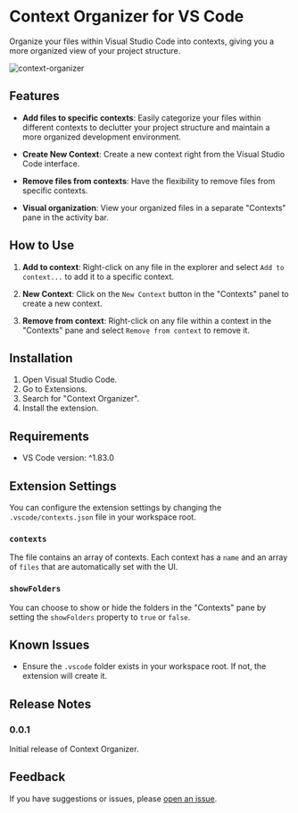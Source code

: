 # Context Organizer for VS Code

Organize your files within Visual Studio Code into contexts, giving you a more organized view of your project structure.

![context-organizer](https://github.com/devaniljr/context-organizer/assets/7834279/ef0ac99b-d361-4aa3-839c-8cf0b8eeaaf8)

## Features

- **Add files to specific contexts**: Easily categorize your files within different contexts to declutter your project structure and maintain a more organized development environment.
  
- **Create New Context**: Create a new context right from the Visual Studio Code interface.
  
- **Remove files from contexts**: Have the flexibility to remove files from specific contexts.

- **Visual organization**: View your organized files in a separate "Contexts" pane in the activity bar.

## How to Use

1. **Add to context**: Right-click on any file in the explorer and select `Add to context...` to add it to a specific context.
  
2. **New Context**: Click on the `New Context` button in the "Contexts" panel to create a new context.
  
3. **Remove from context**: Right-click on any file within a context in the "Contexts" pane and select `Remove from context` to remove it.

## Installation

1. Open Visual Studio Code.
2. Go to Extensions.
3. Search for "Context Organizer".
4. Install the extension.

## Requirements

- VS Code version: ^1.83.0

## Extension Settings

You can configure the extension settings by changing the `.vscode/contexts.json` file in your workspace root.

### `contexts`

The file contains an array of contexts. Each context has a `name` and an array of `files` that are automatically set with the UI.

### `showFolders`

You can choose to show or hide the folders in the "Contexts" pane by setting the `showFolders` property to `true` or `false`.

## Known Issues

- Ensure the `.vscode` folder exists in your workspace root. If not, the extension will create it.

## Release Notes

### 0.0.1

Initial release of Context Organizer.

## Feedback

If you have suggestions or issues, please [open an issue](https://github.com/devaniljr/context-organizer).
